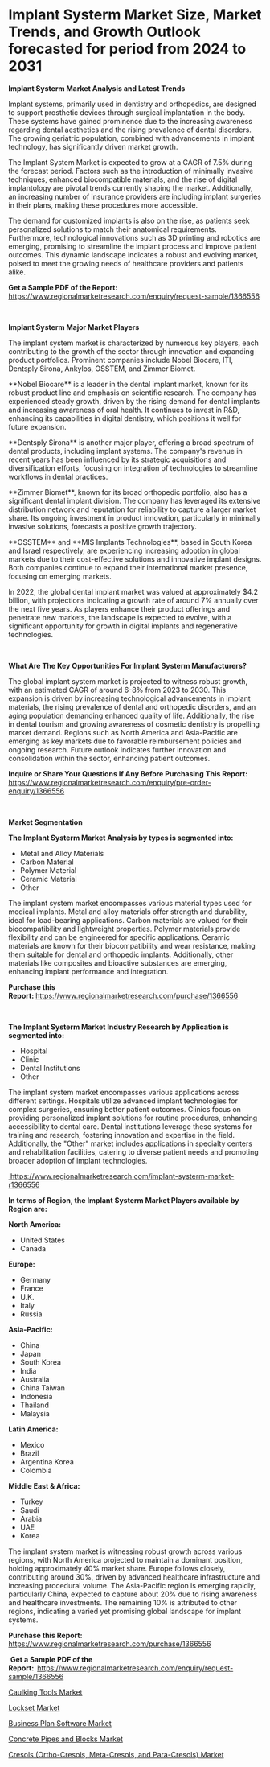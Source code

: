 <p><h1>Implant Systerm Market Size, Market Trends, and Growth Outlook forecasted for period from 2024 to 2031</h1></p><p><strong>Implant Systerm Market Analysis and Latest Trends</strong></p>
<p><p>Implant systems, primarily used in dentistry and orthopedics, are designed to support prosthetic devices through surgical implantation in the body. These systems have gained prominence due to the increasing awareness regarding dental aesthetics and the rising prevalence of dental disorders. The growing geriatric population, combined with advancements in implant technology, has significantly driven market growth.</p><p>The Implant System Market is expected to grow at a CAGR of 7.5% during the forecast period. Factors such as the introduction of minimally invasive techniques, enhanced biocompatible materials, and the rise of digital implantology are pivotal trends currently shaping the market. Additionally, an increasing number of insurance providers are including implant surgeries in their plans, making these procedures more accessible.</p><p>The demand for customized implants is also on the rise, as patients seek personalized solutions to match their anatomical requirements. Furthermore, technological innovations such as 3D printing and robotics are emerging, promising to streamline the implant process and improve patient outcomes. This dynamic landscape indicates a robust and evolving market, poised to meet the growing needs of healthcare providers and patients alike.</p></p>
<p><strong>Get a Sample PDF of the Report:&nbsp;</strong> <a href="https://www.regionalmarketresearch.com/enquiry/request-sample/1366556">https://www.regionalmarketresearch.com/enquiry/request-sample/1366556</a></p>
<p>&nbsp;</p>
<p><strong>Implant Systerm Major Market Players</strong></p>
<p><p>The implant system market is characterized by numerous key players, each contributing to the growth of the sector through innovation and expanding product portfolios. Prominent companies include Nobel Biocare, ITI, Dentsply Sirona, Ankylos, OSSTEM, and Zimmer Biomet.</p><p>**Nobel Biocare** is a leader in the dental implant market, known for its robust product line and emphasis on scientific research. The company has experienced steady growth, driven by the rising demand for dental implants and increasing awareness of oral health. It continues to invest in R&D, enhancing its capabilities in digital dentistry, which positions it well for future expansion.</p><p>**Dentsply Sirona** is another major player, offering a broad spectrum of dental products, including implant systems. The company's revenue in recent years has been influenced by its strategic acquisitions and diversification efforts, focusing on integration of technologies to streamline workflows in dental practices.</p><p>**Zimmer Biomet**, known for its broad orthopedic portfolio, also has a significant dental implant division. The company has leveraged its extensive distribution network and reputation for reliability to capture a larger market share. Its ongoing investment in product innovation, particularly in minimally invasive solutions, forecasts a positive growth trajectory.</p><p>**OSSTEM** and **MIS Implants Technologies**, based in South Korea and Israel respectively, are experiencing increasing adoption in global markets due to their cost-effective solutions and innovative implant designs. Both companies continue to expand their international market presence, focusing on emerging markets.</p><p>In 2022, the global dental implant market was valued at approximately $4.2 billion, with projections indicating a growth rate of around 7% annually over the next five years. As players enhance their product offerings and penetrate new markets, the landscape is expected to evolve, with a significant opportunity for growth in digital implants and regenerative technologies.</p></p>
<p>&nbsp;</p>
<p><strong>What Are The Key Opportunities For Implant Systerm Manufacturers?</strong></p>
<p><p>The global implant system market is projected to witness robust growth, with an estimated CAGR of around 6-8% from 2023 to 2030. This expansion is driven by increasing technological advancements in implant materials, the rising prevalence of dental and orthopedic disorders, and an aging population demanding enhanced quality of life. Additionally, the rise in dental tourism and growing awareness of cosmetic dentistry is propelling market demand. Regions such as North America and Asia-Pacific are emerging as key markets due to favorable reimbursement policies and ongoing research. Future outlook indicates further innovation and consolidation within the sector, enhancing patient outcomes.</p></p>
<p><strong>Inquire or Share Your Questions If Any Before Purchasing This Report:</strong> <a href="https://www.regionalmarketresearch.com/enquiry/pre-order-enquiry/1366556">https://www.regionalmarketresearch.com/enquiry/pre-order-enquiry/1366556</a></p>
<p>&nbsp;</p>
<p><strong>Market Segmentation</strong></p>
<p><strong>The Implant Systerm Market Analysis by types is segmented into:</strong></p>
<p><ul><li>Metal and Alloy Materials</li><li>Carbon Material</li><li>Polymer Material</li><li>Ceramic Material</li><li>Other</li></ul></p>
<p><p>The implant system market encompasses various material types used for medical implants. Metal and alloy materials offer strength and durability, ideal for load-bearing applications. Carbon materials are valued for their biocompatibility and lightweight properties. Polymer materials provide flexibility and can be engineered for specific applications. Ceramic materials are known for their biocompatibility and wear resistance, making them suitable for dental and orthopedic implants. Additionally, other materials like composites and bioactive substances are emerging, enhancing implant performance and integration.</p></p>
<p><strong>Purchase this Report:&nbsp;</strong><a href="https://www.regionalmarketresearch.com/purchase/1366556">https://www.regionalmarketresearch.com/purchase/1366556</a></p>
<p>&nbsp;</p>
<p><strong>The Implant Systerm Market Industry Research by Application is segmented into:</strong></p>
<p><ul><li>Hospital</li><li>Clinic</li><li>Dental Institutions</li><li>Other</li></ul></p>
<p><p>The implant system market encompasses various applications across different settings. Hospitals utilize advanced implant technologies for complex surgeries, ensuring better patient outcomes. Clinics focus on providing personalized implant solutions for routine procedures, enhancing accessibility to dental care. Dental institutions leverage these systems for training and research, fostering innovation and expertise in the field. Additionally, the "Other" market includes applications in specialty centers and rehabilitation facilities, catering to diverse patient needs and promoting broader adoption of implant technologies.</p></p>
<p><a href="https://www.regionalmarketresearch.com/implant-systerm-market-r1366556">&nbsp;https://www.regionalmarketresearch.com/implant-systerm-market-r1366556</a></p>
<p><strong>In terms of Region, the Implant Systerm Market Players available by Region are:</strong></p>
<p>
    <p> <strong> North America: </strong>
        <ul>
            <li>United States</li>
            <li>Canada</li>
        </ul>
        </p> 
    <p> <strong> Europe: </strong>
        <ul>
            <li>Germany</li>
            <li>France</li>
            <li>U.K.</li>
            <li>Italy</li>
            <li>Russia</li>
        </ul>
        </p> 
    <p> <strong> Asia-Pacific: </strong>
        <ul>
            <li>China</li>
            <li>Japan</li>
            <li>South Korea</li>
            <li>India</li>
            <li>Australia</li>
            <li>China Taiwan</li>
            <li>Indonesia</li>
            <li>Thailand</li>
            <li>Malaysia</li>
        </ul>
        </p> 
    <p> <strong> Latin America: </strong>
        <ul>
            <li>Mexico</li>
            <li>Brazil</li>
            <li>Argentina Korea</li>
            <li>Colombia</li>
        </ul>
        </p> 
    <p> <strong> Middle East & Africa: </strong>
        <ul>
            <li>Turkey</li>
            <li>Saudi</li>
            <li>Arabia</li>
            <li>UAE</li>
            <li>Korea</li>
        </ul>
    </p>
    </p>
<p><p>The implant system market is witnessing robust growth across various regions, with North America projected to maintain a dominant position, holding approximately 40% market share. Europe follows closely, contributing around 30%, driven by advanced healthcare infrastructure and increasing procedural volume. The Asia-Pacific region is emerging rapidly, particularly China, expected to capture about 20% due to rising awareness and healthcare investments. The remaining 10% is attributed to other regions, indicating a varied yet promising global landscape for implant systems.</p></p>
<p><strong>Purchase this Report: </strong><a href="https://www.regionalmarketresearch.com/purchase/1366556">https://www.regionalmarketresearch.com/purchase/1366556</a></p>
<p>&nbsp;<strong>Get a Sample PDF of the Report:&nbsp;&nbsp;</strong><a href="https://www.regionalmarketresearch.com/enquiry/request-sample/1366556">https://www.regionalmarketresearch.com/enquiry/request-sample/1366556</a></p>
<p><strong></strong></p>
<p><p><a href="https://www.linkedin.com/pulse/caulking-tools-market-share-size-trends-industry-analysis-0jwte?trackingId=eY4eNImzQPeR%2B5esmcYnXA%3D%3D">Caulking Tools Market</a></p><p><a href="https://www.linkedin.com/pulse/global-lockset-market-size-trends-analysis-regional-outlook-jpeze?trackingId=AZk%2BSDCxSGq8LTk8YMh1vA%3D%3D">Lockset Market</a></p><p><a href="https://www.linkedin.com/pulse/global-business-plan-software-market-size-expected-experience-cagr-gzsve?trackingId=D0%2BEcfW1QZCDBy2QSwa%2F%2Bg%3D%3D">Business Plan Software Market</a></p><p><a href="https://issuu.com/reportprime-2/docs/concrete-pipes-and-blocks-market-si_590d2050c00e03">Concrete Pipes and Blocks Market</a></p><p><a href="https://issuu.com/reportprime-2/docs/cresols-ortho-cresols-meta-cresols-_6f37747752630b">Cresols (Ortho-Cresols, Meta-Cresols, and Para-Cresols) Market</a></p></p>
